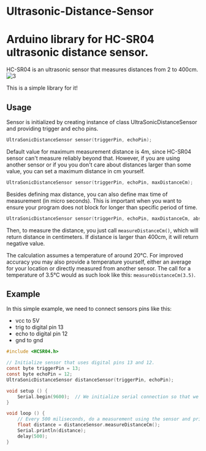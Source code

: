 # Ultrasonic-Distance-Sensor
# Arduino library for HC-SR04 ultrasonic distance sensor.

HC-SR04 is an ultrasonic sensor that measures distances from 2 to 400cm.
![3](https://github.com/NarendraKumarMadireddy/Ultrasonic-Distance-Sensor/assets/95516178/c2fbe14a-ba00-4604-a96a-9ebee2eb7646)

This is a simple library for it!

## Usage
Sensor is initialized by creating instance of class UltraSonicDistanceSensor and providing trigger and echo pins.
```c
UltraSonicDistanceSensor sensor(triggerPin, echoPin);
```

Default value for maximum measurement distance is 4m, since HC-SR04 sensor can't measure reliably beyond that.
However, if you are using another sensor or if you you don't care about distances larger than some value, you can set a maximum distance in cm yourself.
```c
UltraSonicDistanceSensor sensor(triggerPin, echoPin, maxDistanceCm);
```

Besides defining max distance, you can also define max time of measurement (in micro seconds). This is important when you want to ensure your program does not block for longer than specific period of time.
```c
UltraSonicDistanceSensor sensor(triggerPin, echoPin, maxDistanceCm, absoluteTimeout);
```

Then, to measure the distance, you just call `measureDistanceCm()`, which will return distance in centimeters. If distance is larger than 400cm, it will return negative value.

The calculation assumes a temperature of around 20°C. For improved accuracy you may also provide a temperature yourself, either an average for your location or directly measured from another sensor. The call for a temperature of 3.5°C would as such look like this: `measureDistanceCm(3.5)`.

## Example

In this simple example, we need to connect sensors pins like this:

- vcc to 5V
- trig to digital pin 13
- echo to digital pin 12
- gnd to gnd

```c
#include <HCSR04.h>

// Initialize sensor that uses digital pins 13 and 12.
const byte triggerPin = 13;
const byte echoPin = 12;
UltraSonicDistanceSensor distanceSensor(triggerPin, echoPin);

void setup () {
    Serial.begin(9600);  // We initialize serial connection so that we could print values from sensor.
}

void loop () {
    // Every 500 miliseconds, do a measurement using the sensor and print the distance in centimeters.
    float distance = distanceSensor.measureDistanceCm();
    Serial.println(distance);
    delay(500);
}
```
